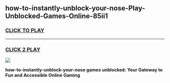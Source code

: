 
## how-to-instantly-unblock-your-nose-Play-Unblocked-Games-Online-85ii1
<h3>
<a href="https://premium76.site?title=how-to-instantly-unblock-your-nose&ref=25A">CLICK TO PLAY</a></h3>
<hr>

<h3>
<a href="https://premium76.site?title=how-to-instantly-unblock-your-nose&ref=25A">CLICK 2 PLAY</a>
  
</h3>

<a href="https://premium76.site?title=how-to-instantly-unblock-your-nose&ref=25A"><img src="https://clearcache.store/games.png"></a>


**how-to-instantly-unblock-your-nose games unblocked: Your Gateway to Fun and Accessible Online Gaming**
